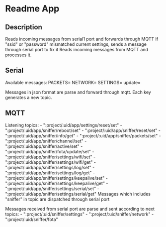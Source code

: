 # Readme App

## Description
Reads incoming messages from serial1 port and forwards through MQTT
If "ssid" or "password" mismatched current settings, sends a message through serial port to fix it
Reads incoming messages from MQTT and processes it.

## Serial
Available messages:
	PACKETS=<json>
	NETWORK=<json>
	SETTINGS=<json>
	update=<string>

Messages in json format are parse and forward through mqtt. Each key generates a new topic.

## MQTT

Listening topics:
	- ":project/:uid/app/settings/reset/set"
	- ":project/:uid/app/sniffer/reboot/set"
	- ":project/:uid/app/sniffer/reset/set"
	- ":project/:uid/app/sniffer/info/get"
	- ":project/:uid/app/sniffer/packets/set"
	- ":project/:uid/app/sniffer/channel/set"
	- ":project/:uid/app/sniffer/active/set"
	- ":project/:uid/app/sniffer/fota/update/set"
	- ":project/:uid/app/sniffer/settings/wifi/set"
	- ":project/:uid/app/sniffer/settings/wifi/get"
	- ":project/:uid/app/sniffer/settings/log/set"
	- ":project/:uid/app/sniffer/settings/log/get"
	- ":project/:uid/app/sniffer/settings/keepalive/set"
	- ":project/:uid/app/sniffer/settings/keepalive/get"
	- ":project/:uid/app/sniffer/settings/serial/set"
	- ":project/:uid/app/sniffer/settings/serial/get"
Messages which includes "sniffer" in topic are dispatched through serial port

Messages received from serial port are parse and sent according to next topics:
	- ":project/:uid/sniffer/settings"
	- ":project/:uid/sniffer/network"
	- ":project/:uid/sniffer/fota"

